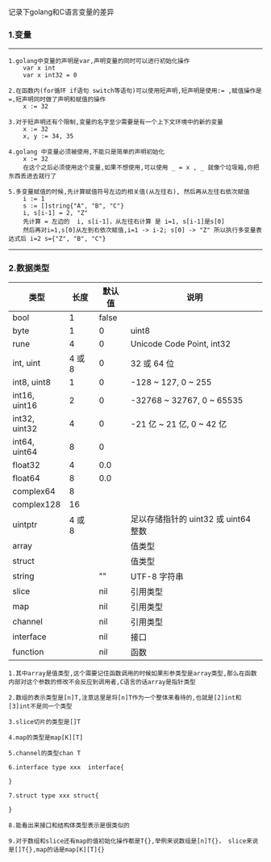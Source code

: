  记录下golang和C语言变量的差异

### 1.变量
-----------------
    1.golang中变量的声明是var,声明变量的同时可以进行初始化操作
        var x int 
        var x int32 = 0
    
    2.在函数内(for循环 if语句 switch等语句)可以使用短声明,短声明是使用:= ,赋值操作是=,短声明同时做了声明和赋值的操作
        x := 32
   
    3.对于短声明还有个限制,变量的名字至少需要是有一个上下文环境中的新的变量
        x := 32
        x, y := 34, 35

    4.golang 中变量必须被使用,不能只是简单的声明初始化
        x := 32
        在这个之后必须使用这个变量,如果不想使用,可以使用 _ = x , _ 就像个垃圾箱,你把东西丢进去就行了

    5.多变量赋值的时候,先计算赋值符号左边的相关值(从左往右), 然后再从左往右依次赋值
        i := 1
        s := []string{"A", "B", "C"}
        i, s[i-1] = 2, "Z"
        先计算 = 左边的  i, s[i-1]，从左往右计算 是 i=1, s[i-1]是s[0]
        然后再对i=1,s[0]从左到右依次赋值,i=1 -> i-2; s[0] -> "Z" 所以执行多变量表达式后 i=2 s={"Z", "B", "C"}
        
------------------

### 2.数据类型
类型	|长度 |	默认值 |说明
---  | ---|----|-----
bool	|1	|false	
byte	|1	|0	|uint8
rune	|4	|0	|Unicode Code Point, int32
int, uint	|4 或 8	|0	|32 或 64 位
int8, uint8	|1	|0	|-128 ~ 127, 0 ~ 255
int16, uint16|	2|	0|	-32768 ~ 32767, 0 ~ 65535
int32, uint32|	4|	0|	-21 亿 ~ 21 亿, 0 ~ 42 亿
int64, uint64|	8|	0|	
float32	|4	|0.0	
float64	|8	|0.0	
complex64|	8		
complex128|	16		
uintptr	|4 或 8|		|足以存储指针的 uint32 或 uint64 整数
array	|||		值类型
struct	|||		值类型
string	|	|""|	UTF-8 字符串
slice	||	nil|	引用类型
map		||nil|	引用类型
channel||		nil|	引用类型
interface||		nil|	接口
function||		nil|	函数

    1.其中array是值类型,这个需要记住函数调用的时候如果形参类型是array类型,那么在函数内部对这个参数的修改不会反应到调用者,C语言的话array是指针类型

    2.数组的表示类型是[n]T,注意这里是将[n]T作为一个整体来看待的,也就是[2]int和[3]int不是同一个类型 

    3.slice切片的类型是[]T

    4.map的类型是map[K][T]

    5.channel的类型chan T

    6.interface type xxx  interface{

    }

    7.struct type xxx struct{

    }

    8.能看出来接口和结构体类型表示是很类似的
    
    9.对于数组和slice还有map的值初始化操作都是T{},举例来说数组是[n]T{}， slice来说是[]T{},map的话是map[K][T]{}


